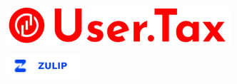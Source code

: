 [![Mea hoʻohana. ʻauhau](https://raw.githubusercontent.com/user-tax/user.tax-img/main/f/logo-txt.svg)](https://user.tax)

[![ʻO Zulip](https://raw.githubusercontent.com/user-tax/user.tax-img/main/f/Zulip.svg)](https://user-tax.zulipchat.com)